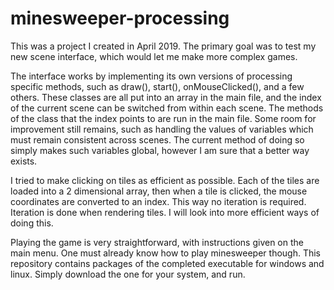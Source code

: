 # minesweeper-processing
This was a project I created in April 2019. The primary goal was to test my new scene interface, which would let me make more complex games.

The interface works by implementing its own versions of processing specific methods, such as draw(), start(), onMouseClicked(), and a few others.
These classes are all put into an array in the main file, and the index of the current scene can be switched from within each scene.
The methods of the class that the index points to are run in the main file.
Some room for improvement still remains, such as handling the values of variables which must remain consistent across scenes.
The current method of doing so simply makes such variables global, however I am sure that a better way exists.

I tried to make clicking on tiles as efficient as possible. Each of the tiles are loaded into a 2 dimensional array, then when a tile is clicked, the mouse coordinates are converted to an index. This way no iteration is required.
Iteration is done when rendering tiles. I will look into more efficient ways of doing this.

Playing the game is very straightforward, with instructions given on the main menu. One must already know how to play minesweeper though.
This repository contains packages of the completed executable for windows and linux. Simply download the one for your system, and run.
